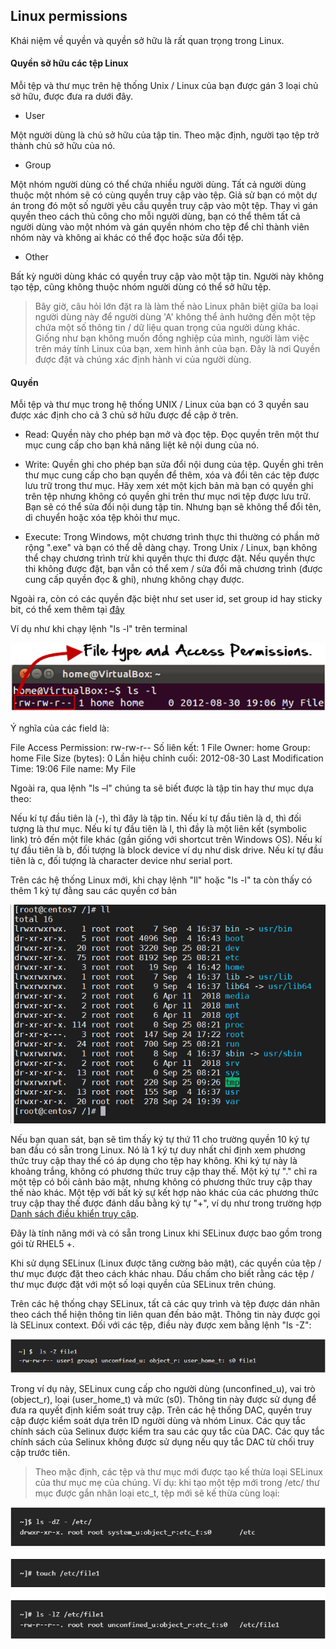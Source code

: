 ## Linux permissions

Khái niệm về quyền và quyền sở hữu là rất quan trọng trong Linux.

#### Quyền sở hữu các tệp Linux

Mỗi tệp và thư mục trên hệ thống Unix / Linux của bạn được gán 3 loại chủ sở hữu, được đưa ra dưới đây.

- User

Một người dùng là chủ sở hữu của tập tin. Theo mặc định, người tạo tệp trở thành chủ sở hữu của nó.

- Group

Một nhóm người dùng có thể chứa nhiều người dùng. Tất cả người dùng thuộc một nhóm sẽ có cùng quyền truy cập vào tệp. Giả sử bạn có một dự án trong đó một số người yêu cầu quyền truy cập vào một tệp. Thay vì gán quyền theo cách thủ công cho mỗi người dùng, bạn có thể thêm tất cả người dùng vào một nhóm và gán quyền nhóm cho tệp để chỉ thành viên nhóm này và không ai khác có thể đọc hoặc sửa đổi tệp.

- Other

Bất kỳ người dùng khác có quyền truy cập vào một tập tin. Người này không tạo tệp, cũng không thuộc nhóm người dùng có thể sở hữu tệp.

> Bây giờ, câu hỏi lớn đặt ra là làm thế nào Linux phân biệt giữa ba loại người dùng này để người dùng 'A' không thể ảnh hưởng đến một tệp chứa một số thông tin / dữ liệu quan trọng của người dùng khác. Giống như bạn không muốn đồng nghiệp của mình, người làm việc trên máy tính Linux của bạn, xem hình ảnh của bạn. Đây là nơi Quyền được đặt và chúng xác định hành vi của người dùng.

#### Quyền

Mỗi tệp và thư mục trong hệ thống UNIX / Linux của bạn có 3 quyền sau được xác định cho cả 3 chủ sở hữu được đề cập ở trên.

- Read: Quyền này cho phép bạn mở và đọc tệp. Đọc quyền trên một thư mục cung cấp cho bạn khả năng liệt kê nội dung của nó.

- Write: Quyền ghi cho phép bạn sửa đổi nội dung của tệp. Quyền ghi trên thư mục cung cấp cho bạn quyền để thêm, xóa và đổi tên các tệp được lưu trữ trong thư mục. Hãy xem xét một kịch bản mà bạn có quyền ghi trên tệp nhưng không có quyền ghi trên thư mục nơi tệp được lưu trữ. Bạn sẽ có thể sửa đổi nội dung tập tin. Nhưng bạn sẽ không thể đổi tên, di chuyển hoặc xóa tệp khỏi thư mục.

- Execute: Trong Windows, một chương trình thực thi thường có phần mở rộng ".exe" và bạn có thể dễ dàng chạy. Trong Unix / Linux, bạn không thể chạy chương trình trừ khi quyền thực thi được đặt. Nếu quyền thực thi không được đặt, bạn vẫn có thể xem / sửa đổi mã chương trình (được cung cấp quyền đọc & ghi), nhưng không chạy được.

Ngoài ra, còn có các quyền đặc biệt như set user id, set group id hay sticky bit, có thể xem thêm tại [đây](https://github.com/nvtien996/thuctap062019/blob/master/Tiennv/Tim_hieu_Linux_co_ban/18.Phan_quyen_nang_cao_%20SUID_SGID_Sticky_Bit_va_chi_so_umask.md)

Ví dụ như khi chạy lệnh "ls -l" trên terminal

<img src="img/121.png">

Ý nghĩa của các field là:

File Access Permission: rw-rw-r--
Số liên kết: 1
File Owner: home
Group: home
File Size (bytes): 0
Lần hiệu chỉnh cuối: 2012-08-30
Last Modification Time: 19:06
File name: My File

Ngoài ra, qua lệnh "ls –l" chúng ta sẽ biết được là tập tin hay thư mục dựa theo:

Nếu kí tự đầu tiên là (-), thì đây là tập tin.
Nếu kí tự đầu tiên là d, thì đối tượng là thư mục.
Nếu kí tự đầu tiên là l, thì đầy là một liên kết (symbolic link) trỏ đến một file khác (gần giống với shortcut trên Windows OS).
Nếu kí tự đầu tiên là b, đối tượng là block device ví dụ như disk drive.
Nếu kí tự đầu tiên là c, đối tượng là character device như serial port.

Trên các hệ thống Linux mới, khi chạy lệnh "ll" hoặc "ls -l" ta còn thấy có thêm 1 ký tự đằng sau các quyền cơ bản

<img src="img/122.png">

Nếu bạn quan sát, bạn sẽ tìm thấy ký tự thứ 11 cho trường quyền 10 ký tự ban đầu có sẵn trong Linux. Nó là 1 ký tự duy nhất chỉ định xem phương thức truy cập thay thế có áp dụng cho tệp hay không. Khi ký tự này là khoảng trắng, không có phương thức truy cập thay thế. Một ký tự "." chỉ ra một tệp có bối cảnh bảo mật, nhưng không có phương thức truy cập thay thế nào khác. Một tệp với bất kỳ sự kết hợp nào khác của các phương thức truy cập thay thế được đánh dấu bằng ký tự "+", ví dụ như trong trường hợp [Danh sách điều khiển truy cập](https://wiki.archlinux.org/index.php/Access_Control_Lists).

Đây là tính năng mới và có sẵn trong Linux khi SELinux được bao gồm trong gói từ RHEL5 +.

Khi sử dụng SELinux (Linux được tăng cường bảo mật), các quyền của tệp / thư mục được đặt theo cách khác nhau. Dấu chấm cho biết rằng các tệp / thư mục được đặt với một số loại quyền của SELinux trên chúng.

Trên các hệ thống chạy SELinux, tất cả các quy trình và tệp được dán nhãn theo cách thể hiện thông tin liên quan đến bảo mật. Thông tin này được gọi là SELinux context. Đối với các tệp, điều này được xem bằng lệnh "ls -Z":

<img src="img/123.png">

Trong ví dụ này, SELinux cung cấp cho người dùng (unconfined_u), vai trò (object_r), loại (user_home_t) và mức (s0). Thông tin này được sử dụng để đưa ra quyết định kiểm soát truy cập. Trên các hệ thống DAC, quyền truy cập được kiểm soát dựa trên ID người dùng và nhóm Linux. Các quy tắc chính sách của Selinux được kiểm tra sau các quy tắc của DAC. Các quy tắc chính sách của Selinux không được sử dụng nếu quy tắc DAC từ chối truy cập trước tiên.

> Theo mặc định, các tệp và thư mục mới được tạo kế thừa loại SELinux của thư mục mẹ của chúng. Ví dụ: khi tạo một tệp mới trong /etc/ thư mục được gắn nhãn loại etc_t, tệp mới sẽ kế thừa cùng loại:
<img src="img/124.png">